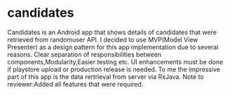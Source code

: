 # candidates
Candidates is an Android app that shows details of candidates that were retrieved from randomuser API. I decided to use MVP(Model View Presenter) as a design pattern for this app implementation due to several reasons.
Clear separation of responsibilities between components,Modularity,Easier testing etc. UI enhancements must be done if playstore upload or production release is needed.
To me the impressive part of this app is the data rertrieval from server via RxJava. 
Note to reviewer:Added all features that were required.
